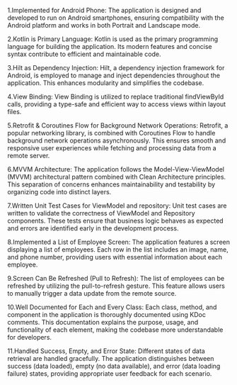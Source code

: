 1.Implemented for Android Phone:
    The application is designed and developed to run on Android smartphones, ensuring compatibility with the Android platform and works in both Portrait and Landscape mode.

2.Kotlin is Primary Language:
    Kotlin is used as the primary programming language for building the application. Its modern features and concise syntax contribute to efficient and maintainable code.

3.Hilt as Dependency Injection:
    Hilt, a dependency injection framework for Android, is employed to manage and inject dependencies throughout the application. This enhances modularity and simplifies the codebase.

4.View Binding:
    View Binding is utilized to replace traditional findViewById calls, providing a type-safe and efficient way to access views within layout files.

5.Retrofit & Coroutines Flow for Background Network Operations:
    Retrofit, a popular networking library, is combined with Coroutines Flow to handle background network operations asynchronously. This ensures smooth and responsive user experiences while fetching and processing data from a remote server.

6.MVVM Architecture:
    The application follows the Model-View-ViewModel (MVVM) architectural pattern combined with Clean Architecture principles. This separation of concerns enhances maintainability and testability by organizing code into distinct layers.

7.Written Unit Test Cases for ViewModel and repository:
    Unit test cases are written to validate the correctness of ViewModel and Repository components. These tests ensure that business logic behaves as expected and errors are identified early in the development process.

8.Implemented a List of Employee Screen:
    The application features a screen displaying a list of employees. Each row in the list includes an image, name, and phone number, providing users with essential information about each employee.

9.Screen Can Be Refreshed (Pull to Refresh):
    The list of employees can be refreshed by utilizing the pull-to-refresh gesture. This feature allows users to manually trigger a data update from the remote source.

10.Well Documented for Each and Every Class:
    Each class, method, and component in the application is thoroughly documented using KDoc comments. This documentation explains the purpose, usage, and functionality of each element, making the codebase more understandable for developers.

11.Handled Success, Empty, and Error State:
    Different states of data retrieval are handled gracefully. The application distinguishes between success (data loaded), empty (no data available), and error (data loading failure) states, providing appropriate user feedback for each scenario.

